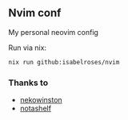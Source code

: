 ## Nvim conf

My personal neovim config

Run via nix:

```sh
nix run github:isabelroses/nvim
```

### Thanks to
- [nekowinston](https://github.com/nekowinston/neovim.drv)
- [notashelf](https://github.com/NotAShelf/neovim-flake)
